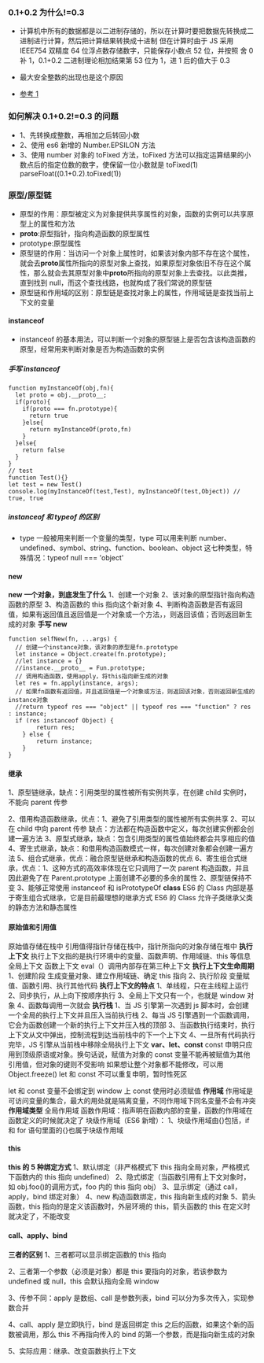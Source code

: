### 0.1+0.2 为什么!=0.3

- 计算机中所有的数据都是以二进制存储的，所以在计算时要把数据先转换成二进制进行计算，然后把计算结果转换成十进制
  但在计算时由于 JS 采用 IEEE754 双精度 64 位浮点数存储数字，只能保存小数点 52 位，并按照 舍 0 补 1，0.1+0.2 二进制理论相加结果第 53 位为 1，进 1 后的值大于 0.3
- 最大安全整数的出现也是这个原因

- [参考 1](https://blog.csdn.net/m0_52743009/article/details/129027679?spm=1001.2101.3001.6650.2&utm_medium=distribute.pc_relevant.none-task-blog-2%7Edefault%7EAD_ESQUERY%7Eyljh-2-129027679-blog-119610620.pc_relevant_3mothn_strategy_and_data_recovery&depth_1-utm_source=distribute.pc_relevant.none-task-blog-2%7Edefault%7EAD_ESQUERY%7Eyljh-2-129027679-blog-119610620.pc_relevant_3mothn_strategy_and_data_recovery&utm_relevant_index=5)

### 如何解决 0.1+0.2!=0.3 的问题

- 1、先转换成整数，再相加之后转回小数
- 2、使用 es6 新增的 Number.EPSILON 方法
- 3、使用 number 对象的 toFixed 方法，toFixed 方法可以指定运算结果的小数点后的指定位数的数字，使保留一位小数就是 toFixed(1)
  parseFloat((0.1+0.2).toFixed(1))

### 原型/原型链

- 原型的作用：原型被定义为对象提供共享属性的对象，函数的实例可以共享原型上的属性和方法
- **proto**:原型指针，指向构造函数的原型属性
- prototype:原型属性
- 原型链的作用：当访问一个对象上属性时，如果该对象内部不存在这个属性，就会去**proto**属性所指向的原型对象上查找，如果原型对象依旧不存在这个属性，那么就会去其原型对象中**proto**所指向的原型对象上去查找。以此类推，直到找到 null，而这个查找线路，也就构成了我们常说的原型链
- 原型链和作用域的区别：原型链是查找对象上的属性，作用域链是查找当前上下文的变量

#### instanceof

- instanceof 的基本用法，可以判断一个对象的原型链上是否包含该构造函数的原型，经常用来判断对象是否为构造函数的实例

##### 手写 instanceof

```
function myInstanceOf(obj,fn){
  let proto = obj.__proto__;
  if(proto){
    if(proto === fn.prototype){
      return true
    }else{
      return myInstanceOf(proto,fn)
    }
  }else{
    return false
  }
}
// test
function Test(){}
let test = new Test()
console.log(myInstanceOf(test,Test), myInstanceOf(test,Object)) // true, true
```

##### instanceof 和 typeof 的区别

- type 一般被用来判断一个变量的类型，type 可以用来判断 number、undefined、symbol、string、function、boolean、object 这七种类型，特殊情况：typeof null === 'object'

#### new

**new 一个对象，到底发生了什么**
1、创建一个对象
2、该对象的原型指针指向构造函数的原型
3、构造函数的 this 指向这个新对象
4、判断构造函数是否有返回值，如果有返回值且返回值是一个对象或一个方法，，则返回该值；否则返回新生成的对象
**手写 new**

```
function selfNew(fn, ...args) {
  // 创建一个instance对象，该对象的原型是fn.prototype
  let instance = Object.create(fn.prototype);
  //let instance = {}
  //instance.__proto__ = Fun.prototype;
  // 调用构造函数，使用apply，将this指向新生成的对象
  let res = fn.apply(instance, args);
  // 如果fn函数有返回值，并且返回值是一个对象或方法，则返回该对象，否则返回新生成的instance对象
  //return typeof res === "object" || typeof res === "function" ? res : instance;
  if (res instanceof Object) {
        return res;
    } else {
        return instance;
    }
}
```

#### 继承

1、原型链继承，缺点：引用类型的属性被所有实例共享，在创建 child 实例时，不能向 parent 传参

2、借用构造函数继承，优点：1、避免了引用类型的属性被所有实例共享 2、可以在 child 中向 parent 传参 缺点：方法都在构造函数中定义，每次创建实例都会创建一遍方法
3、原型式继承，缺点：包含引用类型的属性值始终都会共享相应的值
4、寄生式继承，缺点：和借用构造函数模式一样，每次创建对象都会创建一遍方法
5、组合式继承，优点：融合原型链继承和构造函数的优点
6、寄生组合式继承，优点：1、这种方式的高效率体现在它只调用了一次 parent 构造函数，并且因此避免了在 Parent.prototype 上面创建不必要的多余的属性 2、原型链保持不变 3、能够正常使用 instanceof 和 isPrototypeOf
**class**
ES6 的 Class 内部是基于寄生组合式继承，它是目前最理想的继承方式
ES6 的 Class 允许子类继承父类的静态方法和静态属性

#### 原始值和引用值

原始值存储在栈中
引用值得指针存储在栈中，指针所指向的对象存储在堆中
**执行上下文**
执行上下文指的是执行环境中的变量、函数声明、作用域链、this 等信息
全局上下文
函数上下文
eval（）调用内部存在第三种上下文
**执行上下文生命周期**
1、创建阶段
生成变量对象、建立作用域链、确定 this 指向
2、执行阶段
变量赋值、函数引用、执行其他代码
**执行上下文的特点**
1、单线程，只在主线程上运行
2、同步执行，从上向下按顺序执行
3、全局上下文只有一个，也就是 window 对象
4、函数每调用一次就会
**执行栈**
1、当 JS 引擎第一次遇到 js 脚本时，会创建一个全局的执行上下文并且压入当前执行栈
2、每当 JS 引擎遇到一个函数调用，它会为函数创建一个新的执行上下文并压入栈的顶部
3、当函数执行结束时，执行上下文从文中弹出，控制流程到达当前栈中的下一个上下文
4、一旦所有代码执行完毕，JS 引擎从当前栈中移除全局执行上下文
**var、let、const**
const 申明只应用到顶级原语或对象。换句话说，赋值为对象的 const 变量不能再被赋值为其他引用值，但对象的键则不受影响
如果想让整个对象都不能修改，可以用 Object.freeze()
let 和 const 不可以重复申明，暂时性死区

let 和 const 变量不会绑定到 window 上
const 使用时必须赋值
**作用域**
作用域是可访问变量的集合，最大的用处就是隔离变量，不同作用域下同名变量不会有冲突
**作用域类型**
全局作用域
函数作用域：指声明在函数内部的变量，函数的作用域在函数定义的时候就决定了
块级作用域（ES6 新增）：
1、块级作用域由{}包括，if 和 for 语句里面的{}也属于块级作用域

#### this

**this 的 5 种绑定方式**
1、默认绑定（非严格模式下 this 指向全局对象，严格模式下函数内的 this 指向 undefined）
2、隐式绑定（当函数引用有上下文对象时，如 obj.foo()的调用方式，foo 内的 this 指向 obj）
3、显示绑定（通过 call，apply，bind 绑定对象）
4、new 构造函数绑定，this 指向新生成的对象
5、箭头函数，this 指向的是定义该函数时，外层环境的 this，箭头函数的 this 在定义时就决定了，不能改变

#### call、apply、bind

**三者的区别**
1、三者都可以显示绑定函数的 this 指向

2、三者第一个参数（必须是对象）都是 this 要指向的对象，若该参数为 undefined 或 null，this 会默认指向全局 window

3、传参不同：apply 是数组、call 是参数列表，bind 可以分为多次传入，实现参数合并

4、call、apply 是立即执行，bind 是返回绑定 this 之后的函数，如果这个新的函数被调用，那么 this 不再指向传入的 bind 的第一个参数，而是指向新生成的对象

5、实际应用：继承、改变函数执行上下文

